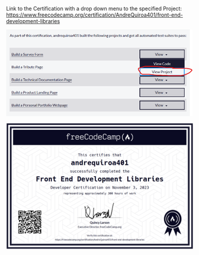 Link to the Certification with a drop down menu to the specified Project: https://www.freecodecamp.org/certification/AndreQuiroa401/front-end-development-libraries 



![img](https://raw.githubusercontent.com/Tranqpenguin/Portfolio/working/HTML-CSS%20Work/Landing%20Page/Screenshot%202023-11-07%20134217.png)

![img](https://raw.githubusercontent.com/Tranqpenguin/Portfolio/working/Javascript%20Work/Screenshot%202023-11-07%20162454.png)

